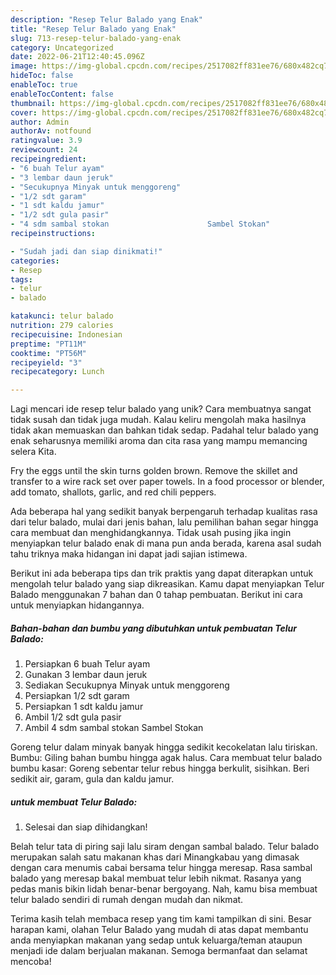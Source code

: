 ```yaml
---
description: "Resep Telur Balado yang Enak"
title: "Resep Telur Balado yang Enak"
slug: 713-resep-telur-balado-yang-enak
category: Uncategorized
date: 2022-06-21T12:40:45.096Z
image: https://img-global.cpcdn.com/recipes/2517082ff831ee76/680x482cq70/telur-balado-foto-resep-utama.jpg
hideToc: false
enableToc: true
enableTocContent: false
thumbnail: https://img-global.cpcdn.com/recipes/2517082ff831ee76/680x482cq70/telur-balado-foto-resep-utama.jpg
cover: https://img-global.cpcdn.com/recipes/2517082ff831ee76/680x482cq70/telur-balado-foto-resep-utama.jpg
author: Admin
authorAv: notfound
ratingvalue: 3.9
reviewcount: 24
recipeingredient:
- "6 buah Telur ayam"
- "3 lembar daun jeruk"
- "Secukupnya Minyak untuk menggoreng"
- "1/2 sdt garam"
- "1 sdt kaldu jamur"
- "1/2 sdt gula pasir"
- "4 sdm sambal stokan                      Sambel Stokan"
recipeinstructions:

- "Sudah jadi dan siap dinikmati!"
categories:
- Resep
tags:
- telur
- balado

katakunci: telur balado 
nutrition: 279 calories
recipecuisine: Indonesian
preptime: "PT11M"
cooktime: "PT56M"
recipeyield: "3"
recipecategory: Lunch

---
```





Lagi mencari ide resep telur balado yang unik? Cara membuatnya sangat tidak susah dan tidak juga mudah. Kalau keliru mengolah maka hasilnya tidak akan memuaskan dan bahkan tidak sedap. Padahal telur balado yang enak seharusnya memiliki aroma dan cita rasa yang mampu memancing selera Kita.





Fry the eggs until the skin turns golden brown. Remove the skillet and transfer to a wire rack set over paper towels. In a food processor or blender, add tomato, shallots, garlic, and red chili peppers.

Ada beberapa hal yang sedikit banyak berpengaruh terhadap kualitas rasa dari telur balado, mulai dari jenis bahan, lalu pemilihan bahan segar hingga cara membuat dan menghidangkannya. Tidak usah pusing jika ingin menyiapkan telur balado enak di mana pun anda berada, karena asal sudah tahu triknya maka hidangan ini dapat jadi sajian istimewa.






Berikut ini ada beberapa tips dan trik praktis yang dapat diterapkan untuk mengolah telur balado yang siap dikreasikan. Kamu dapat menyiapkan Telur Balado menggunakan 7 bahan dan 0 tahap pembuatan. Berikut ini cara untuk menyiapkan hidangannya.

<!--inarticleads1-->

##### Bahan-bahan dan bumbu yang dibutuhkan untuk pembuatan Telur Balado:

1. Persiapkan 6 buah Telur ayam
1. Gunakan 3 lembar daun jeruk
1. Sediakan Secukupnya Minyak untuk menggoreng
1. Persiapkan 1/2 sdt garam
1. Persiapkan 1 sdt kaldu jamur
1. Ambil 1/2 sdt gula pasir
1. Ambil 4 sdm sambal stokan                      Sambel Stokan


Goreng telur dalam minyak banyak hingga sedikit kecokelatan lalu tiriskan. Bumbu: Giling bahan bumbu hingga agak halus. Cara membuat telur balado bumbu kasar: Goreng sebentar telur rebus hingga berkulit, sisihkan. Beri sedikit air, garam, gula dan kaldu jamur. 

<!--inarticleads2-->

#####  untuk membuat Telur Balado:


1. Selesai dan siap dihidangkan!

Belah telur tata di piring saji lalu siram dengan sambal balado. Telur balado merupakan salah satu makanan khas dari Minangkabau yang dimasak dengan cara menumis cabai bersama telur hingga meresap. Rasa sambal balado yang meresap bakal membuat telur lebih nikmat. Rasanya yang pedas manis bikin lidah benar-benar bergoyang. Nah, kamu bisa membuat telur balado sendiri di rumah dengan mudah dan nikmat. 

Terima kasih telah membaca resep yang tim kami tampilkan di sini. Besar harapan kami, olahan Telur Balado yang mudah di atas dapat membantu anda menyiapkan makanan yang sedap untuk keluarga/teman ataupun menjadi ide dalam berjualan makanan. Semoga bermanfaat dan selamat mencoba!

